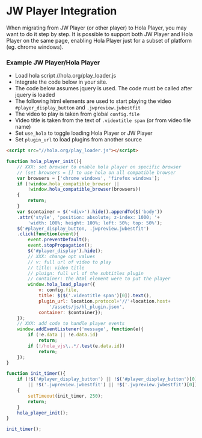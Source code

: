 # JW Player Integration
When migrating from JW Player (or other player) to Hola Player, you may want to do it step by step.
It is possible to support both JW Player and Hola Player on the same page, enabling Hola Player just for a subset of platform (eg. chrome windows).

### Example JW Player/Hola Player
- Load hola script //hola.org/play_loader.js
- Integrate the code below in your site.
- The code below assumes jquery is used. The code must be called after jquery is loaded
- The following html elements are used to start playing the video
  `#player_display_button` and `.jwpreview.jwbestfit`
- The video to play is taken from global `config.file`
- Video title is taken from the text of `.videotitle span` (or from video file name)
- Set `use_hola` to toggle loading Hola Player or JW Player
- Set `plugin_url` to load plugins from another source

```html
<script src="//hola.org/play_loader.js"></script>
```
```js
function hola_player_init(){
    // XXX: set browser to enable hola player on specific browser
    // (set browsers = [] to use hola on all compatible browser
    var browsers = ['chrome windows', 'firefox windows'];
    if (!window.hola_compatible_browser ||
        !window.hola_compatible_browser(browsers))
    {
        return;
    }
    var $container = $('<div>').hide().appendTo($('body'))
    .attr('style', 'position: absolute; z-index: 1000; '+
        'width: 100%; height: 100%; left: 50%; top: 50%');
    $('#player_display_button, .jwpreview.jwbestfit')
    .click(function(event){
        event.preventDefault();
        event.stopPropagation();
        $('#player_display').hide();
        // XXX: change opt values
        // v: full url of video to play
        // title: video title
        // pluign: full url of the subtitles plugin
        // container: the html element were to put the player
        window.hola_load_player({
            v: config.file,
            title: $($('.videotitle span')[0]).text(),
            plugin_url: location.protocol+'//'+location.host+
                '/assets/js/hl_plugin.json',
            container: $container});
    });
    // XXX: add code to handle player events
    window.addEventListener('message', function(e){
        if (!e.data || !e.data.id)
            return;
        if (!/hola_vjs\..*/.test(e.data.id))
            return;
    });
}

function init_timer(){
    if (!$('#player_display_button') || !$('#player_display_button')[0]
        || !$('.jwpreview.jwbestfit') || !$('.jwpreview.jwbestfit')[0])
    {
        setTimeout(init_timer, 250);
        return;
    }
    hola_player_init();
}

init_timer();
```
